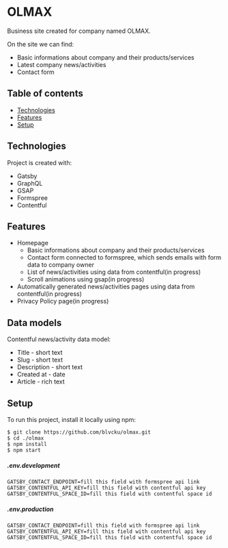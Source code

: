 # OLMAX
Business site created for company named OLMAX.

On the site we can find: 
* Basic informations about company and their products/services
* Latest company news/activities
* Contact form

## Table of contents
* [Technologies](#technologies)
* [Features](#features)
* [Setup](#setup)

## Technologies
Project is created with:
* Gatsby
* GraphQL
* GSAP
* Formspree
* Contentful

## Features
* Homepage
  * Basic informations about company and their products/services
  * Contact form connected to formspree, which sends emails with form data to company owner
  * List of news/activities using data from contentful(in progress)
  * Scroll animations using gsap(in progress)
* Automatically generated news/activities pages using data from contentful(in progress)
* Privacy Policy page(in progress)

## Data models
Contentful news/activity data model:
* Title - short text
* Slug - short text
* Description - short text
* Created at - date
* Article - rich text

## Setup
To run this project, install it locally using npm:
```
$ git clone https://github.com/blvcku/olmax.git
$ cd ./olmax
$ npm install
$ npm start
```
##### .env.development
```
GATSBY_CONTACT_ENDPOINT=fill this field with formspree api link
GATSBY_CONTENTFUL_API_KEY=fill this field with contentful api key
GATSBY_CONTENTFUL_SPACE_ID=fill this field with contentful space id
```
##### .env.production
```
GATSBY_CONTACT_ENDPOINT=fill this field with formspree api link
GATSBY_CONTENTFUL_API_KEY=fill this field with contentful api key
GATSBY_CONTENTFUL_SPACE_ID=fill this field with contentful space id
```
